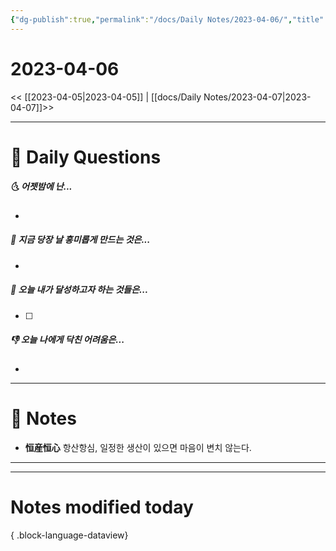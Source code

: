 ```yaml
---
{"dg-publish":true,"permalink":"/docs/Daily Notes/2023-04-06/","title":"2023-04-06","tags":[" DailyNote "]}
---
```



# 2023-04-06

<< [[2023-04-05\|2023-04-05]] | [[docs/Daily Notes/2023-04-07\|2023-04-07]]>>

---

# 📅 Daily Questions

##### 🌜 어젯밤에 난...

- 

##### 🙌 지금 당장 날 흥미롭게 만드는 것은...

- 

##### 🚀 오늘 내가 달성하고자 하는 것들은...

- [ ] 

##### 👎 오늘 나에게 닥친 어려움은...

- 

---

# 📝 Notes

- **恒産恒心** 항산항심, 일정한 생산이 있으면 마음이 변치 않는다.

___



---

# Notes modified today


{ .block-language-dataview}
